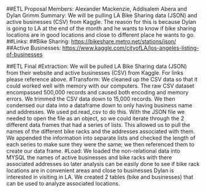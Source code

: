 ##ETL Proposal
Members: Alexander Mackenzie, Addisalem Abera and Dylan Grimm
Summary: We will be pulling LA Bike Sharing data (JSON) and active businesses (CSV) from Kaggle. The reason for this is because Dylan is going to LA at the end of the month and he wants to know if bike sharing locations are in good locations and close to different place he wants to go.
##Links:
##Bike Sharing: https://bikeshare.metro.net/stations/json/
##Active Businesses: https://www.kaggle.com/cityofLA/los-angeles-listing-of-businesses
 
 
##ETL Final
#Extraction: We will be pulled LA Bike Sharing data (JSON) from their website and active businesses (CSV) from Kaggle. For links please reference above.
#Transform: We cleaned up the CSV data so that it could worked well with memory with our computers. The raw CSV dataset encompassed 500,000 records and caused both encoding and memory errors. We trimmed the CSV data down to 15,000 records. We then condensed our data into a dataframe down to only having business name and addresses. We used pd.read_csv to do this. With the JSON file we needed to open the file as an object, so we could iterate through the 2 different data frames that had a series of lists. This allowed us to pull the names of the different bike racks and the addresses associated with them. We appended the information into separate lists and checked the length of each series to make sure they were the same; we then referenced them to create our data frame.
#Load: We loaded the non-relational data into MYSQL the names of active businesses and bike racks with there associated addresses so later analysis can be easily done to see if bike rack locations are in convenient areas and close to businesses Dylan is interested in visiting in LA. We created 2 tables (bike and businesses) that can be used to analyze associated locations.

 
 

